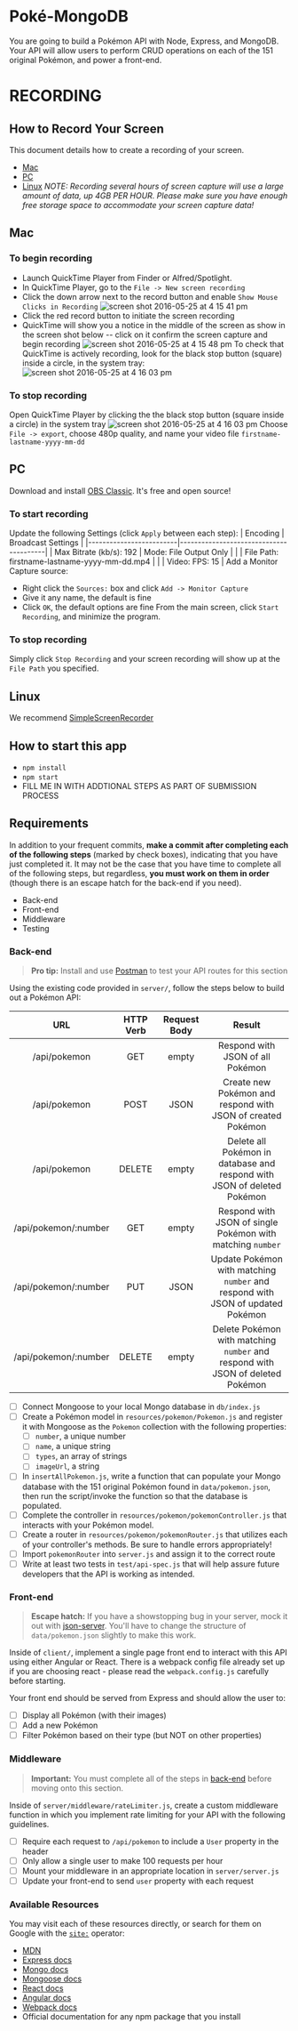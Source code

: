 # Poké-MongoDB

You are going to build a Pokémon API with Node, Express, and MongoDB. Your API will allow users to perform CRUD operations on each of the 151 original Pokémon, and power a front-end.


# RECORDING

## How to Record Your Screen
This document details how to create a recording of your screen.
* [Mac](#mac)
* [PC](#pc)
* [Linux](#linux)
*NOTE: Recording several hours of screen capture will use a large amount of data, up 4GB PER HOUR. Please make sure you have enough free storage space to accommodate your screen capture data!*
## Mac
### To begin recording
*  Launch QuickTime Player from Finder or Alfred/Spotlight.
* In QuickTime Player, go to the `File -> New screen recording`
* Click the down arrow next to the record button and enable `Show Mouse Clicks in Recording`
![screen shot 2016-05-25 at 4 15 41 pm](https://cloud.githubusercontent.com/assets/6980359/15559089/16ed9072-2294-11e6-8348-0c8ad7a1d963.png)
* Click the red record button to initiate the screen recording
* QuickTime will show you a notice in the middle of the screen as show in the screen shot below -- click on it confirm the screen capture and begin recording
![screen shot 2016-05-25 at 4 15 48 pm](https://cloud.githubusercontent.com/assets/6980359/15559088/16ecd8e4-2294-11e6-8d3d-a3ed5302e856.png)
To check that QuickTime is actively recording, look for the black stop button (square) inside a circle, in the system tray:
![screen shot 2016-05-25 at 4 16 03 pm](https://cloud.githubusercontent.com/assets/6980359/15559090/16ee19b6-2294-11e6-8c9b-260c4e7afa23.png)
### To stop recording
Open QuickTime Player by clicking the the black stop button (square inside a circle) in the system tray
![screen shot 2016-05-25 at 4 16 03 pm](https://cloud.githubusercontent.com/assets/6980359/15559090/16ee19b6-2294-11e6-8c9b-260c4e7afa23.png)
Choose `File -> export`, choose 480p quality, and name your video file `firstname-lastname-yyyy-mm-dd`
## PC
Download and install [OBS Classic](https://obsproject.com/). It's free and open source!
### To start recording
Update the following Settings (click `Apply` between each step):
| Encoding | Broadcast Settings |
|-------------------------|----------------------------------------|
| Max Bitrate (kb/s): 192 | Mode: File Output Only |
|  | File Path: firstname-lastname-yyyy-mm-dd.mp4 |
|  | Video: FPS: 15 |
Add a Monitor Capture source:
* Right click the `Sources:` box and click `Add -> Monitor Capture`
* Give it any name, the default is fine
* Click `OK`, the default options are fine
From the main screen, click `Start Recording`, and minimize the program.
### To stop recording
Simply click `Stop Recording` and your screen recording will show up at the `File Path` you specified.
## Linux
We recommend [SimpleScreenRecorder](http://www.maartenbaert.be/simplescreenrecorder/)

## How to start this app

* `npm install`
* `npm start`
* FILL ME IN WITH ADDTIONAL STEPS AS PART OF SUBMISSION PROCESS

## Requirements

In addition to your frequent commits, **make a commit after completing each of the following steps** (marked by check boxes), indicating that you have just completed it. It may not be the case that you have time to complete all of the following steps, but regardless, **you must work on them in order** (though there is an escape hatch for the back-end if you need).

- Back-end
- Front-end
- Middleware
- Testing

### Back-end

> **Pro tip:** Install and use [Postman](https://www.getpostman.com/) to test your API routes for this section

Using the existing code provided in `server/`, follow the steps below to build out a Pokémon API:

|      URL             | HTTP Verb | Request Body |                         Result                                           |
|:--------------------:|:---------:|:------------:|:------------------------------------------------------------------------:|
| /api/pokemon         |    GET    |    empty     | Respond with JSON of all Pokémon |
| /api/pokemon         |    POST   |     JSON     | Create new Pokémon and respond with JSON of created Pokémon |
| /api/pokemon         |   DELETE  |    empty     | Delete all Pokémon in database and respond with JSON of deleted Pokémon |
| /api/pokemon/:number |    GET    |    empty     | Respond with JSON of single Pokémon with matching `number` |
| /api/pokemon/:number |    PUT    |     JSON     | Update Pokémon with matching `number` and respond with JSON of updated Pokémon |
| /api/pokemon/:number |   DELETE  |    empty     | Delete Pokémon with matching `number` and respond with JSON of deleted Pokémon |


- [ ] Connect Mongoose to your local Mongo database in `db/index.js`
- [ ] Create a Pokémon model in `resources/pokemon/Pokemon.js` and register it with Mongoose as the `Pokemon` collection with the following properties:
  - [ ] `number`, a unique number
  - [ ] `name`, a unique string
  - [ ] `types`, an array of strings
  - [ ] `imageUrl`, a string
- [ ] In `insertAllPokemon.js`, write a function that can populate your Mongo database with the 151 original Pokémon found in `data/pokemon.json`, then run the script/invoke the function so that the database is populated.
- [ ] Complete the controller in `resources/pokemon/pokemonController.js` that interacts with your Pokémon model.
- [ ] Create a router in `resources/pokemon/pokemonRouter.js` that utilizes each of your controller's methods. Be sure to handle errors appropriately!
- [ ] Import `pokemonRouter` into `server.js` and assign it to the correct route
- [ ] Write at least two tests in `test/api-spec.js` that will help assure future developers that the API is working as intended.

### Front-end

> **Escape hatch:** If you have a showstopping bug in your server, mock it out with [json-server](https://github.com/typicode/json-server). You'll have to change the structure of `data/pokemon.json` slightly to make this work.

Inside of `client/`, implement a single page front end to interact with this API using either Angular or React. There is a webpack config file already set up if you are choosing react - please read the `webpack.config.js` carefully before starting.

Your front end should be served from Express and should allow the user to:
- [ ] Display all Pokémon (with their images)
- [ ] Add a new Pokémon
- [ ] Filter Pokémon based on their type (but NOT on other properties)

### Middleware

> **Important:** You must complete all of the steps in [back-end](#back-end) before moving onto this section.

Inside of `server/middleware/rateLimiter.js`, create a custom middleware function in which you implement rate limiting for your API with the following guidelines.

- [ ] Require each request to `/api/pokemon` to include a `User` property in the header
- [ ] Only allow a single user to make 100 requests per hour
- [ ] Mount your middleware in an appropriate location in `server/server.js`
- [ ] Update your front-end to send `user` property with each request

### Available Resources

You may visit each of these resources directly, or search for them on Google with the [`site:`](https://support.google.com/websearch/answer/2466433?hl=en) operator:

* [MDN](https://developer.mozilla.org/en-US/)
* [Express docs](https://expressjs.com/)
* [Mongo docs](https://docs.mongodb.com/)
* [Mongoose docs](http://mongoosejs.com/docs/index.html)
* [React docs](https://facebook.github.io/react/docs/getting-started.html)
* [Angular docs](https://docs.angularjs.org/api)
* [Webpack docs](https://webpack.github.io/docs/)
* Official documentation for any npm package that you install


